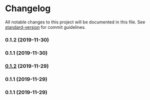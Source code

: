 # Changelog

All notable changes to this project will be documented in this file. See [standard-version](https://github.com/conventional-changelog/standard-version) for commit guidelines.

### 0.1.2 (2019-11-30)



### 0.1.1 (2019-11-30)



### [0.1.2](https://github.com/cdaloisio/serverless-dotenv/compare/v0.1.1...v0.1.2) (2019-11-29)



### 0.1.1 (2019-11-29)



### 0.1.1 (2019-11-29)
